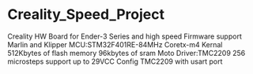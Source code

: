 # Creality_Speed_Project
Creality HW Board for Ender-3 Series and high speed Firmware support Marlin and Klipper
MCU:STM32F401RE-84MHz  Coretx-m4 Kernal
512Kbytes of flash memory 96kbytes of sram
Moto Driver:TMC2209  256 microsteps support up to 29VCC
Config TMC2209 with usart port

